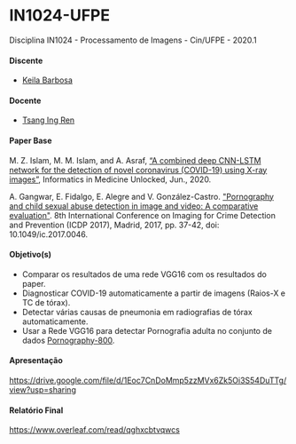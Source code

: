 # IN1024-UFPE
Disciplina IN1024 - Processamento de Imagens - Cin/UFPE - 2020.1

#### Discente
* [Keila Barbosa](https://keilabcs.github.io/)

#### Docente
* [Tsang Ing Ren](https://sites.google.com/a/cin.ufpe.br/in1024/home)

####  Paper Base

M. Z. Islam, M. M. Islam, and A. Asraf, [“A combined deep CNN-LSTM network for the detection of novel coronavirus (COVID-19) using X-ray images”](https://doi.org/10.1016/j.imu.2020.100412), Informatics in Medicine Unlocked, Jun., 2020. 

A. Gangwar, E. Fidalgo, E. Alegre and V. González-Castro. ["Pornography and child sexual abuse detection in image and video: A comparative evaluation"](http://gvis.unileon.es/wp-content/uploads/2018/09/PAPERID_82_ICDP2017_Camera_Ready_Pornography-and-Child-Sexual-Abuse-Detection-in-Image-and-Video.pdf). 8th International Conference on Imaging for Crime Detection and Prevention (ICDP 2017), Madrid, 2017, pp. 37-42, doi: 10.1049/ic.2017.0046. 

####  Objetivo(s)

* Comparar os resultados de uma rede VGG16 com os resultados do paper.
* Diagnosticar COVID-19 automaticamente a partir de imagens (Raios-X e TC de tórax).
* Detectar várias causas de pneumonia em radiografias de tórax automaticamente.
* Usar a Rede VGG16 para detectar Pornografia adulta no conjunto de dados [Pornography-800](https://sites.google.com/site/pornographydatabase/).

####  Apresentação
https://drive.google.com/file/d/1Eoc7CnDoMmp5zzMVx6Zk5Oi3S54DuTTg/view?usp=sharing

####  Relatório Final
https://www.overleaf.com/read/qghxcbtvqwcs
